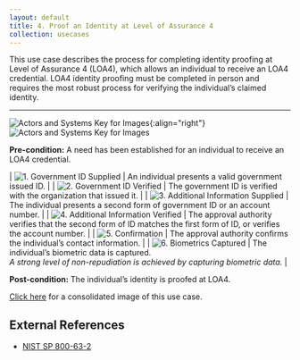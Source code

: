 ```yaml
---
layout: default
title: 4. Proof an Identity at Level of Assurance 4
collection: usecases
---
```


This use case describes the process for completing identity proofing at Level of Assurance 4 (LOA4), which allows an individual to receive an LOA4 credential. LOA4 identity proofing must be completed in person and requires the most robust process for verifying the individual’s claimed identity.

---

![Actors and Systems Key for Images](../../img/usecases/ilabelproof.png){:align="right"}
![Actors and Systems Key for Images](../../img/usecases/proofloa4key.png)

**Pre-condition:** A need has been established for an individual to receive an LOA4 credential.

| ![1. Government ID Supplied](../../img/usecases/proof4s1.png)  | An individual presents a valid government issued ID.  |
| ![2. Government ID Verified](../../img/usecases/proof4s2.png)  | The government ID is verified with the organization that issued it.  |
| ![3. Additional Information Supplied](../../img/usecases/proof4s3.png)  | The individual presents a second form of government ID or an account number.  |
| ![4. Additional Information Verified](../../img/usecases/proof4s4.png)  | The approval authority verifies that the second form of ID matches the first form of ID, or verifies the account number.  |
| ![5. Confirmation](../../img/usecases/proof4s5.png)  | The approval authority confirms the individual’s contact information.  |
| ![6. Biometrics Captured](../../img/usecases/proof4s6.png)  | The individual’s biometric data is captured. <br/><em>A strong level of non-repudiation is achieved by capturing biometric data.</em>  |

**Post-condition:** The individual’s identity is proofed at LOA4.

[Click here](../../img/ProofLOA4.png) for a consolidated image of this use case.

## External References
* <a href="http://nvlpubs.nist.gov/nistpubs/SpecialPublications/NIST.SP.800-63-2.pdf">NIST SP 800-63-2</a>
